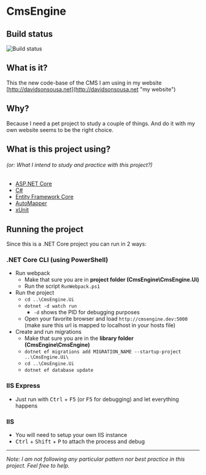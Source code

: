 # CmsEngine

## Build status
![Build status](https://davidsonsousa.visualstudio.com/_apis/public/build/definitions/94e41d8b-02da-4bd1-b162-f4d76d6475e8/2/badge "Build status")

## What is it?
This the new code-base of the CMS I am using in my website [http://davidsonsousa.net](http://davidsonsousa.net "my website")

## Why?
Because I need a pet project to study a couple of things. And do it with my own website seems to be the right choice.

## What is this project using?
###### (or: _What I intend to study and practice with this project?_)
* [ASP.NET Core](https://docs.microsoft.com/en-us/aspnet/core/)
* [C#](https://www.microsoft.com/net/tutorials/csharp/getting-started)
* [Entity Framework Core](https://docs.microsoft.com/en-us/ef/core/)
* [AutoMapper](http://automapper.org/)
* [xUnit](https://xunit.github.io/)

## Running the project
Since this is a .NET Core project you can run in 2 ways:

### .NET Core CLI (using PowerShell)
- Run webpack
  - Make that sure you are in **project folder (CmsEngine\CmsEngine.Ui)**
  -  Run the script `RunWebpack.ps1`
- Run the project
  - `cd ..\CmsEngine.Ui`
  - `dotnet -d watch run`
    - `-d` shows the PID for debugging purposes
  - Open your favorite browser and load `http://cmsengine.dev:5000` (make sure this url is mapped to localhost in your hosts file)
- Create and run migrations
  - Make that sure you are in the **library folder (CmsEngine\CmsEngine)**
  - `dotnet ef migrations add MIGRATION_NAME --startup-project ..\CmsEngine.Ui\`
  - `cd ..\CmsEngine.Ui`
  - `dotnet ef database update`

### IIS Express
- Just run with <kbd>Ctrl</kbd> + <kbd>F5</kbd> (or <kbd>F5</kbd> for debugging) and let everything happens

### IIS
- You will need to setup your own IIS instance
- <kbd>Ctrl</kbd> + <kbd>Shift</kbd> + <kbd>P</kbd> to attach the process and debug

---

_Note: I am not following any particular pattern nor best practice in this project. Feel free to help._
